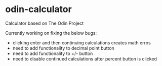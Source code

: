 # odin-calculator

Calculator based on The Odin Project

Currently working on fixing the below bugs:
- clicking enter and then continuing calculations creates math erros
- need to add functionality to decimal point button
- need to add functionality to +/- button
- need to disable continued calculations after percent button is clicked